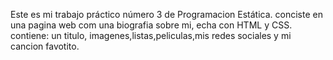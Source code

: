 Este es mi trabajo práctico número 3 de Programacion Estática.
conciste en una pagina web com una biografia sobre mi, echa con HTML y CSS.
contiene: un titulo, imagenes,listas,peliculas,mis redes sociales y mi cancion favotito.
